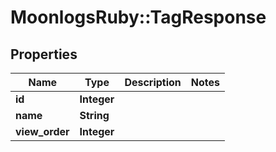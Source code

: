 # MoonlogsRuby::TagResponse

## Properties
Name | Type | Description | Notes
------------ | ------------- | ------------- | -------------
**id** | **Integer** |  | 
**name** | **String** |  | 
**view_order** | **Integer** |  | 

